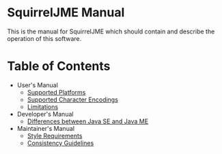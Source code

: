 # SquirrelJME Manual

This is the manual for SquirrelJME which should contain and describe the
operation of this software.

# Table of Contents

 * User's Manual
   * [Supported Platforms](user/platforms.mkd)
   * [Supported Character Encodings](user/encodings.mkd)
   * [Limitations](user/limits.mkd)
 * Developer's Manual
   * [Differences between Java SE and Java ME](developer/differences.mkd)
 * Maintainer's Manual
   * [Style Requirements](maintainer/style.mkd)
   * [Consistency Guidelines](maintainer/consistency.mkd)

